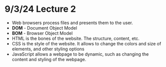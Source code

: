 # 9/3/24 Lecture 2

-   Web browsers process files and presents them to the user.
-   **DOM** - Document Object Model
-   **BOM** - Browser Object Model
-   HTML is the bones of the website. The structure, content, etc.
-   CSS is the style of the website. It allows to change the colors and size of elements, and other styling options
-   JavaScript allows a webpage to be dynamic, such as changing the content and styling of the webpage.